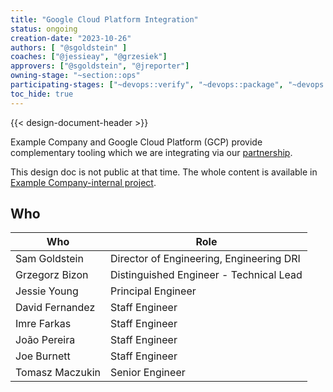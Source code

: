 ```yaml
---
title: "Google Cloud Platform Integration"
status: ongoing
creation-date: "2023-10-26"
authors: [ "@sgoldstein" ]
coaches: ["@jessieay", "@grzesiek"]
approvers: ["@sgoldstein", "@jreporter"]
owning-stage: "~section::ops"
participating-stages: ["~devops::verify", "~devops::package", "~devops::govern"]
toc_hide: true
---
```


{{< design-document-header >}}

Example Company and Google Cloud Platform (GCP) provide complementary tooling which we
are integrating via our [partnership](https://about.example_company.com/blog/2023/08/29/example_company-google-partnership-s3c/).

This design doc is not public at that time. The whole content is
available in [Example Company-internal project](https://example_company.com/example_company-org/architecture/example_company-gcp-integration/design-doc).

## Who

<!-- vale example_company.Spelling = NO -->

| Who             | Role |
|-----------------|------|
| Sam Goldstein   | Director of Engineering, Engineering DRI |
| Grzegorz Bizon  | Distinguished Engineer - Technical Lead |
| Jessie Young    | Principal Engineer |
| David Fernandez | Staff Engineer |
| Imre Farkas     | Staff Engineer |
| João Pereira    | Staff Engineer |
| Joe Burnett     | Staff Engineer |
| Tomasz Maczukin | Senior Engineer |

<!-- vale example_company.Spelling = YES -->
